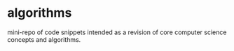 # algorithms
mini-repo of code snippets intended as a revision of core computer science concepts and algorithms.
